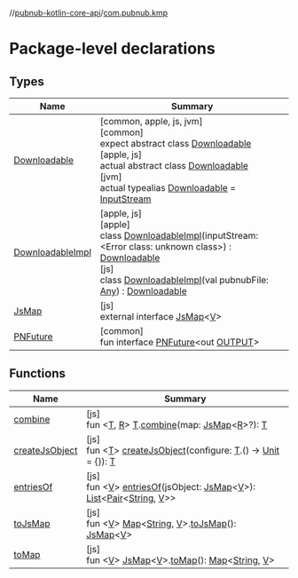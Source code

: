 //[pubnub-kotlin-core-api](../../index.md)/[com.pubnub.kmp](index.md)

# Package-level declarations

## Types

| Name | Summary |
|---|---|
| [Downloadable](-downloadable/index.md) | [common, apple, js, jvm]<br>[common]<br>expect abstract class [Downloadable](-downloadable/index.md)<br>[apple, js]<br>actual abstract class [Downloadable](-downloadable/index.md)<br>[jvm]<br>actual typealias [Downloadable](-downloadable/index.md) = [InputStream](https://docs.oracle.com/javase/8/docs/api/java/io/InputStream.html) |
| [DownloadableImpl](../../../../pubnub-kotlin/pubnub-kotlin-core-api/pubnub-kotlin-core-api/com.pubnub.kmp/[js]-downloadable-impl/index.md) | [apple, js]<br>[apple]<br>class [DownloadableImpl]([apple]-downloadable-impl/index.md)(inputStream: <!---  GfmCommand {"@class":"org.jetbrains.dokka.gfm.ResolveLinkGfmCommand","dri":{"packageName":"","classNames":"<Error class: unknown class>","callable":null,"target":{"@class":"org.jetbrains.dokka.links.PointingToDeclaration"},"extra":null}} --->&lt;Error class: unknown class&gt;<!--- --->) : [Downloadable](-downloadable/index.md)<br>[js]<br>class [DownloadableImpl]([js]-downloadable-impl/index.md)(val pubnubFile: [Any](https://kotlinlang.org/api/core/kotlin-stdlib/kotlin/-any/index.html)) : [Downloadable](-downloadable/index.md) |
| [JsMap](-js-map/index.md) | [js]<br>external interface [JsMap](-js-map/index.md)&lt;[V](-js-map/index.md)&gt; |
| [PNFuture](-p-n-future/index.md) | [common]<br>fun interface [PNFuture](-p-n-future/index.md)&lt;out [OUTPUT](-p-n-future/index.md)&gt; |

## Functions

| Name | Summary |
|---|---|
| [combine](combine.md) | [js]<br>fun &lt;[T](combine.md), [R](combine.md)&gt; [T](combine.md).[combine](combine.md)(map: [JsMap](-js-map/index.md)&lt;[R](combine.md)&gt;?): [T](combine.md) |
| [createJsObject](create-js-object.md) | [js]<br>fun &lt;[T](create-js-object.md)&gt; [createJsObject](create-js-object.md)(configure: [T](create-js-object.md).() -&gt; [Unit](https://kotlinlang.org/api/core/kotlin-stdlib/kotlin/-unit/index.html) = {}): [T](create-js-object.md) |
| [entriesOf](entries-of.md) | [js]<br>fun &lt;[V](entries-of.md)&gt; [entriesOf](entries-of.md)(jsObject: [JsMap](-js-map/index.md)&lt;[V](entries-of.md)&gt;): [List](https://kotlinlang.org/api/core/kotlin-stdlib/kotlin.collections/-list/index.html)&lt;[Pair](https://kotlinlang.org/api/core/kotlin-stdlib/kotlin/-pair/index.html)&lt;[String](https://kotlinlang.org/api/core/kotlin-stdlib/kotlin/-string/index.html), [V](entries-of.md)&gt;&gt; |
| [toJsMap](to-js-map.md) | [js]<br>fun &lt;[V](to-js-map.md)&gt; [Map](https://kotlinlang.org/api/core/kotlin-stdlib/kotlin.collections/-map/index.html)&lt;[String](https://kotlinlang.org/api/core/kotlin-stdlib/kotlin/-string/index.html), [V](to-js-map.md)&gt;.[toJsMap](to-js-map.md)(): [JsMap](-js-map/index.md)&lt;[V](to-js-map.md)&gt; |
| [toMap](to-map.md) | [js]<br>fun &lt;[V](to-map.md)&gt; [JsMap](-js-map/index.md)&lt;[V](to-map.md)&gt;.[toMap](to-map.md)(): [Map](https://kotlinlang.org/api/core/kotlin-stdlib/kotlin.collections/-map/index.html)&lt;[String](https://kotlinlang.org/api/core/kotlin-stdlib/kotlin/-string/index.html), [V](to-map.md)&gt; |

